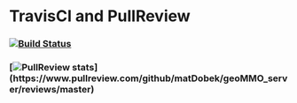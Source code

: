 # TravisCI and PullReview
### [![Build Status](https://travis-ci.org/matDobek/geoMMO_server.svg?branch=master)](https://travis-ci.org/matDobek/geoMMO_server)
### [![PullReview stats](https://www.pullreview.com/github/matDobek/geoMMO_server/badges/master.svg?)](https://www.pullreview.com/github/matDobek/geoMMO_server/reviews/master)
